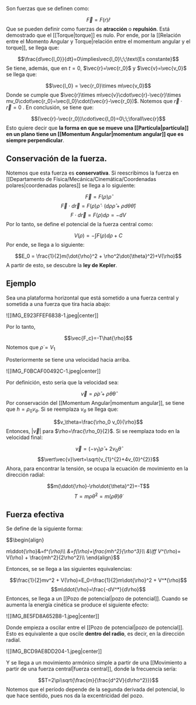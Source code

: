 
Son fuerzas que se definen como: 

$$\vec{F}= F(r)\hat{r}$$ 
Que se pueden definir como fuerzas de **atracción** o **repulsión**. Está demostrado que el [[Torque|torque]] es nulo. Por ende, por la [[Relación entre el Momento Angular y Torque|relación entre el momentum angular y el torque]], se llega que: 

$$\frac{d\vec{l_0}}{dt}=0\implies\vec{l_0}\;\;\text{Es constante}$$ 
Se tiene, además, que en $t=0$, $\vec{r}=\vec{r_0}$ y $\vec{v}=\vec{v_0}$ se llega que: 

$$\vec{l_0} = \vec{r_0}\times m\vec{v_0}$$ 
Donde se cumple que $\vec{r}\times m\vec{v}\cdot\vec{r}-\vec{r}\times mv_0\cdot\vec{r_0}=\vec{l_0}\cdot(\vec{r}-\vec{r_0})$. Notemos que $\vec{r}\cdot\vec{r}=0$ . En conclusión, se tiene que: 

$$(\vec{r}-\vec{r_0})\cdot\vec{l_0}=0\;\;\forall\vec{r}$$ 
Esto quiere decir que **la forma en que se mueve una [[Partícula|partícula]]  en un plano tiene un [[Momentum Angular|momentum angular]] que es siempre perpendicular**. 


## Conservación de la fuerza. 

Notemos que esta fuerza es **conservativa**. Si reescribimos la fuerza en [[Departamento de Física/Mecánica/Cinemática/Coordenadas polares|coordenadas polares]] se llega a lo siguiente: 

$$\vec{F}=F(\rho)\hat{\rho}$$ $$\vec{F}\cdot d\vec{r}=F(\rho)\hat{\rho}\cdot(d\rho\hat{\rho}+\rho d\theta\hat{\theta})$$ $$F\cdot d\vec{r}=F(\rho)d\rho = -dV$$ 
Por lo tanto, se define el potencial de la fuerza central como: 

$$V(\rho)=-\int F(\rho)d\rho + C$$ 
Por ende, se llega a lo siguiente: 

$$E_0 = \frac{1}{2}m(\dot{\rho}^2 + \rho^2\dot{\theta}^2)+V(\rho)$$ 
A partir de esto, se descubre la **ley de Kepler**. 


## Ejemplo 

Sea una plataforma horizontal  que está sometido a una fuerza central y sometida a una fuerza que tira hacia abajo: 

![[IMG_E923FFEF6838-1.jpeg|center]]

Por lo tanto, 

$$\vec{F_c}=-T\hat{\rho}$$ 
Notemos que $\dot{\rho}=V_1$

Posteriormente se tiene una velocidad hacia arriba. 

![[IMG_F0BCAF00492C-1.jpeg|center]]

Por definición, esto sería que la velocidad sea: 

$$\vec{v}=\dot{\rho}\hat{\rho}+\rho\dot{\theta}\hat{\theta}$$ 
Por conservación del [[Momentum Angular|momentum angular]], se tiene que $h=\rho_0 v_\theta$. Si se reemplaza $v_\theta$ se llega que: 

$$v_\theta=\frac{\rho_0 v_0}{\rho}$$ 
Entonces, $\vert\vec{v}\vert$ para $\rho=\frac{\rho_0}{2}$. Si se reemplaza todo en la velocidad final: 

$$\vec{v}=(-v_1)\hat{\rho}+2v_0\hat{\theta}$$ 
$$\vert\vec{v}\vert=\sqrt{v_{1}^{2}+4v_{0}^{2}}$$ 
Ahora, para encontrar la tensión, se ocupa la ecuación de movimiento en la dirección radial: 

$$m(\ddot{\rho}-\rho\dot{\theta}^2)=-T$$ $$T=m\rho\dot{\theta}^2 = m(\rho\dot{\theta})\dot{\theta}$$ 
## Fuerza efectiva 

Se define de la siguiente forma: 

$$\begin{align}

m\ddot{\rho}&=f^*(\rho)\\\\
&=f(\rho)+\frac{mh^2}{\rho^3}\\\\
&\iff V^*(\rho)= V(\rho) + \frac{mh^2}{2\rho^2}\\\\
\end{align}$$

Entonces, se se llega a las siguientes equivalencias: 

$$\frac{1}{2}mv^2 + V(\rho)=E_0=\frac{1}{2}m\dot{\rho}^2 + V^*(\rho)$$ $$m\ddot{\rho}=\frac{-dV^*}{d\rho}$$ 
Entonces, se llega a un [[Pozo de potencial|pozo de potencial]].  Cuando se aumenta la energía cinética se produce el siguiente efecto: 

![[IMG_8E5FD8A652B8-1.jpeg|center]]

Donde empieza a oscilar entre el [[Pozo de potencial|pozo de potencial]]. Esto es equivalente a que oscile **dentro del radio**, es decir, en la dirección radial. 

![[IMG_BCD9AE8DD204-1.jpeg|center]]

Y se llega a un movimiento armónico simple a partir de una [[Movimiento a partir de una fuerza central|fuerza central]], donde la frecuencía sería: 

$$T=2\pi\sqrt{\frac{m}{\frac{d^2V}{d\rho^2}}}$$ 
Notemos que el período depende de la segunda derivada del potencial, lo que hace sentido, pues nos da la excentricidad del pozo. 